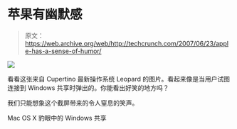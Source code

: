 # 苹果有幽默感

> 原文：<https://web.archive.org/web/http://techcrunch.com/2007/06/23/apple-has-a-sense-of-humor/>

![](img/57a35f26f8bc9047f22c2fcaa3233b9a.png)

看看这张来自 Cupertino 最新操作系统 Leopard 的图片。看起来像是当用户试图连接到 Windows 共享时弹出的。你能看出好笑的地方吗？

我们只能想象这个截屏带来的令人窒息的笑声。

Mac OS X 豹眼中的 Windows 共享